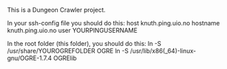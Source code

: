 This is a Dungeon Crawler project.

In your ssh-config file you should do this:
host knuth.ping.uio.no
	hostname knuth.ping.uio.no
	user YOURPINGUSERNAME

In the root folder (this folder), you should do this:
ln -S /usr/share/YOUROGREFOLDER OGRE
ln -S /usr/lib/x86(_64)-linux-gnu/OGRE-1.7.4 OGRElib

